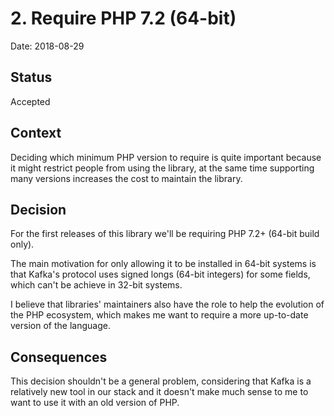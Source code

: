 # 2. Require PHP 7.2 (64-bit)

Date: 2018-08-29

## Status

Accepted

## Context

Deciding which minimum PHP version to require is quite important because it
might restrict people from using the library, at the same time supporting many
versions increases the cost to maintain the library.

## Decision

For the first releases of this library we'll be requiring PHP 7.2+ (64-bit build
only).

The main motivation for only allowing it to be installed in 64-bit systems is
that Kafka's protocol uses signed longs (64-bit integers) for some fields, which
can't be achieve in 32-bit systems.

I believe that libraries' maintainers also have the role to help the evolution
of the PHP ecosystem, which makes me want to require a more up-to-date version
of the language.

## Consequences

This decision shouldn't be a general problem, considering that Kafka is a
relatively new tool in our stack and it doesn't make much sense to me to want to
use it with an old version of PHP.

